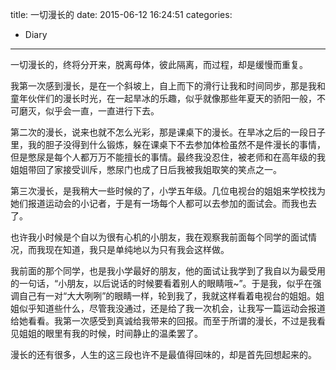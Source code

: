 title: 一切漫长的
date: 2015-06-12 16:24:51
categories:
  - Diary
---
一切漫长的，终将分开来，脱离母体，彼此隔离，而过程，却是缓慢而重复。

我第一次感到漫长，是在一个斜坡上，自上而下的滑行让我和时间同步，那是我和童年伙伴们的漫长时光，在一起旱冰的乐趣，似乎就像那些年夏天的骄阳一般，不可磨灭，似乎会一直，一直进行下去。

第二次的漫长，说来也就不怎么光彩，那是课桌下的漫长。在旱冰之后的一段日子里，我的胆子没得到什么锻炼，躲在课桌下不去参加体检虽然不是件漫长的事情，但是憋尿是每个人都万万不能擅长的事情。最终我没忍住，被老师和在高年级的我姐姐带回了家接受训斥，憋尿门也成了日后我被我姐取笑的笑点之一。

第三次漫长，是我稍大一些时候的了，小学五年级。几位电视台的姐姐来学校找为她们报道运动会的小记者，于是有一场每个人都可以去参加的面试会。而我也去了。

也许我小时候是个自以为很有心机的小朋友，我在观察我前面每个同学的面试情况，而我现在知道，我只是单纯地以为只有我会这样做。

我前面的那个同学，也是我小学最好的朋友，他的面试让我学到了我自以为最受用的一句话，“小朋友，以后说话的时候要看着别人的眼睛哦~”。于是我，似乎在强调自己有一对“大大咧咧”的眼睛一样，轮到我了，我就这样看着电视台的姐姐。姐姐似乎知道些什么，尽管我没通过，还是给了我一次机会，让我写一篇运动会报道给她看看。我第一次感受到真诚给我带来的回报。而至于所谓的漫长，不过是我看见姐姐的眼里有我的时候，时间静止的温柔罢了。

漫长的还有很多，人生的这三段也许不是最值得回味的，却是首先回想起来的。
